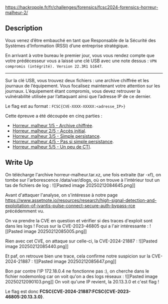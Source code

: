 
https://hackropole.fr/fr/challenges/forensics/fcsc2024-forensics-horreur-malheur-2/

## Description

Vous venez d’être embauché en tant que Responsable de la Sécurité des Systèmes d’Information (RSSI) d’une entreprise stratégique.

En arrivant à votre bureau le premier jour, vous vous rendez compte que votre prédécesseur vous a laissé une clé USB avec une note dessus : `VPN compromis (intégrité). Version 22.3R1 b1647`.

---

Sur la clé USB, vous trouvez deux fichiers : une archive chiffrée et les journaux de l’équipement. Vous focalisez maintenant votre attention sur les journaux. L’équipement étant compromis, vous devez retrouver la vulnérabilité utilisée par l’attaquant ainsi que l’adresse IP de ce dernier.

Le flag est au format : `FCSC{CVE-XXXX-XXXXX:<adresse_IP>}`

Cette épreuve a été découpée en cinq parties :

- [Horreur, malheur 1/5 - Archive chiffrée](https://hackropole.fr/fr/challenges/forensics/fcsc2024-forensics-horreur-malheur-1/).
- [Horreur, malheur 2/5 - Accès initial](https://hackropole.fr/fr/challenges/forensics/fcsc2024-forensics-horreur-malheur-2/).
- [Horreur, malheur 3/5 - Simple persistance](https://hackropole.fr/fr/challenges/forensics/fcsc2024-forensics-horreur-malheur-3/).
- [Horreur, malheur 4/5 - Pas si simple persistance](https://hackropole.fr/fr/challenges/forensics/fcsc2024-forensics-horreur-malheur-4/).
- [Horreur, malheur 5/5 - Un peu de CTI](https://hackropole.fr/fr/challenges/forensics/fcsc2024-forensics-horreur-malheur-5/).
## Write Up

On télécharge l'archive horreur-malheur.tar.xz, une fois extraite (tar -xf), on tombe sur l'arborescence /data/var/dlogs, où on trouve à l'intérieur tout un tas de fichiers de log :
![[Pasted image 20250212084645.png]]

Avant d'attaquer l'analyse, on s'intéresse à notre page https://www.assetnote.io/resources/research/high-signal-detection-and-exploitation-of-ivantis-pulse-connect-secure-auth-bypass-rce précédemment vu.

On va prendre la CVE en question et vérifier si des traces d'exploit sont dans les logs ! Focus sur la CVE-2023-46805 qui a l'air intéressante :
![[Pasted image 20250212085005.png]]

Rien avec cet CVE, on attaque sur celle-ci, la CVE-2024-21887 :
![[Pasted image 20250212085440.png]]

Et paf, on retrouve bien une trace, cela confirme notre suspicion sur la  CVE-2024-21887 :
![[Pasted image 20250212085647.png]]

Bon par contre l'IP 172.18.0.4 ne fonctionne pas :), on cherche dans le fichier nodemonlog car on voit qu'on a des logs réseaux :
![[Pasted image 20250212090103.png]]
On voit qu'une IP revient, la 20.13.3.0 et c'est flag !

Le flag est donc **FCSC{CVE-2024-21887:FCSC{CVE-2023-46805:20.13.3.0}**.